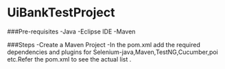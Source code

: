 # UiBankTestProject


###Pre-requisites
-Java
-Eclipse IDE
-Maven

###Steps
-Create a Maven Project
-In the pom.xml add the required dependencies and plugins for Selenium-java,Maven,TestNG,Cucumber,poi etc.Refer the pom.xml to see the actual list .
